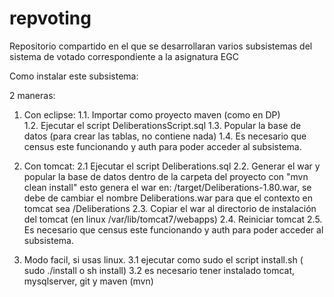 repvoting
=========

Repositorio compartido en el que se desarrollaran varios subsistemas del sistema de votado correspondiente a la asignatura EGC



Como instalar este subsistema:

2 maneras:

1. Con eclipse:
	1.1. Importar como proyecto maven (como en DP) <br>
	1.2. Ejecutar el script DeliberationsScript.sql
	1.3. Popular la base de datos (para crear las tablas, no contiene nada)
	1.4. Es necesario que census este funcionando y auth para poder acceder al subsistema.

2. Con tomcat:
	2.1 Ejecutar el script Deliberations.sql
	2.2. Generar el war y popular la base de datos dentro de la carpeta del proyecto con "mvn clean install" esto genera el war en:
		/target/Deliberations-1.80.war, se debe de cambiar el nombre Deliberations.war para que el contexto en tomcat sea /Deliberations
	2.3. Copiar el war al directorio de instalación del tomcat (en linux /var/lib/tomcat7/webapps)
	2.4. Reiniciar tomcat
	2.5. Es necesario que census este funcionando y auth para poder acceder al subsistema.

3. Modo facil, si usas linux.
	3.1 ejecutar como sudo el script install.sh ( sudo ./install o sh install)
	3.2 es necesario tener instalado tomcat, mysqlserver, git y maven (mvn)
